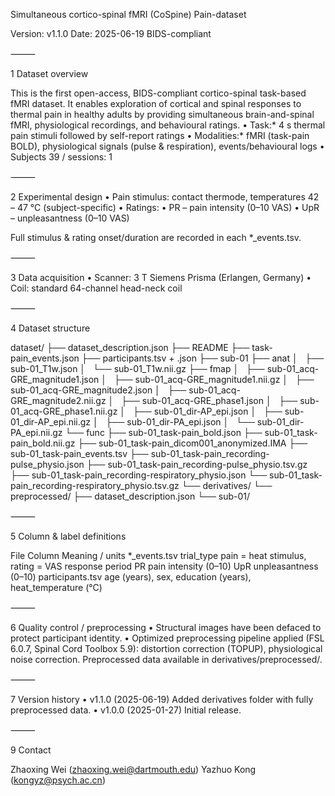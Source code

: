 Simultaneous cortico-spinal fMRI (CoSpine) Pain-dataset

Version: v1.1.0   Date: 2025-06-19   BIDS-compliant

⸻

1  Dataset overview

This is the first open-access, BIDS-compliant cortico-spinal task-based fMRI dataset.
It enables exploration of cortical and spinal responses to thermal pain in healthy adults by providing simultaneous brain-and-spinal fMRI, physiological recordings, and behavioural ratings.
	•	Task:* 4 s thermal pain stimuli followed by self-report ratings
	•	Modalities:* fMRI (task-pain BOLD), physiological signals (pulse & respiration), events/behavioural logs
	•	Subjects 39 / sessions: 1

⸻

2  Experimental design
	•	Pain stimulus: contact thermode, temperatures 42 – 47 °C (subject-specific)
	•	Ratings:
	•	PR – pain intensity (0–10 VAS)
	•	UpR – unpleasantness (0–10 VAS)

Full stimulus & rating onset/duration are recorded in each *_events.tsv.

⸻

3  Data acquisition
	•	Scanner: 3 T Siemens Prisma (Erlangen, Germany)
	•	Coil: standard 64-channel head-neck coil

⸻

4  Dataset structure

dataset/
├── dataset_description.json
├── README
├── task-pain_events.json
├── participants.tsv + .json
├── sub-01
├── anat
│   ├── sub-01_T1w.json
│   └── sub-01_T1w.nii.gz
├── fmap
│   ├── sub-01_acq-GRE_magnitude1.json
│   ├── sub-01_acq-GRE_magnitude1.nii.gz
│   ├── sub-01_acq-GRE_magnitude2.json
│   ├── sub-01_acq-GRE_magnitude2.nii.gz
│   ├── sub-01_acq-GRE_phase1.json
│   ├── sub-01_acq-GRE_phase1.nii.gz
│   ├── sub-01_dir-AP_epi.json
│   ├── sub-01_dir-AP_epi.nii.gz
│   ├── sub-01_dir-PA_epi.json
│   └── sub-01_dir-PA_epi.nii.gz
└── func
├── sub-01_task-pain_bold.json
├── sub-01_task-pain_bold.nii.gz
├── sub-01_task-pain_dicom001_anonymized.IMA
├── sub-01_task-pain_events.tsv
├── sub-01_task-pain_recording-pulse_physio.json
├── sub-01_task-pain_recording-pulse_physio.tsv.gz
├── sub-01_task-pain_recording-respiratory_physio.json
└── sub-01_task-pain_recording-respiratory_physio.tsv.gz
└── derivatives/
└── preprocessed/
├── dataset_description.json
└── sub-01/

⸻

5  Column & label definitions

File	Column	Meaning / units
*_events.tsv	trial_type	pain = heat stimulus, rating = VAS response period
	PR	pain intensity (0–10)
	UpR	unpleasantness (0–10)
participants.tsv	age (years), sex, education (years), heat_temperature (°C)	


⸻

6  Quality control / preprocessing
	•	Structural images have been defaced to protect participant identity.
	•	Optimized preprocessing pipeline applied (FSL 6.0.7, Spinal Cord Toolbox 5.9): distortion correction (TOPUP), physiological noise correction. Preprocessed data available in derivatives/preprocessed/.

⸻

7  Version history
	•	v1.1.0 (2025-06-19)  Added derivatives folder with fully preprocessed data.
	•	v1.0.0 (2025-01-27)  Initial release.

⸻

9  Contact

Zhaoxing Wei (zhaoxing.wei@dartmouth.edu)
Yazhuo Kong (kongyz@psych.ac.cn)